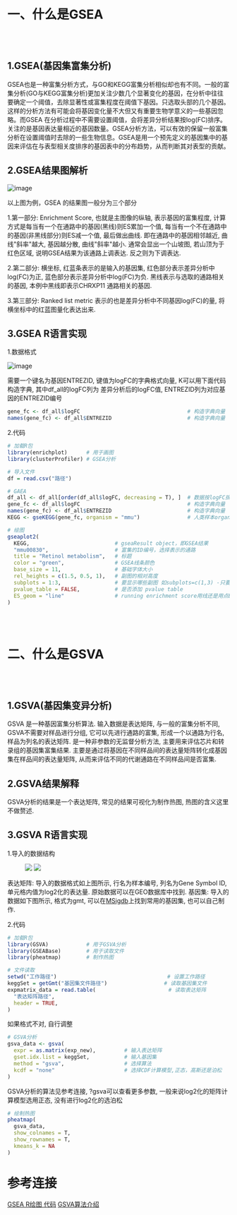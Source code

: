 # 一、什么是GSEA
<br></br>
## 1.GSEA(基因集富集分析)

GSEA也是一种富集分析方式，与GO和KEGG富集分析相似却也有不同。一般的富集分析(GO与KEGG富集分析)更加关注少数几个显著变化的基因，在分析中往往要确定一个阈值，去除显著性或富集程度在阈值下基因。只选取头部的几个基因。这样的分析方法有可能会将基因变化量不大但又有重要生物学意义的一些基因忽略。而GSEA 在分析过程中不需要设置阈值，会将差异分析结果按log(FC)排序。关注的是基因表达量相近的基因数量。GSEA分析方法，可以有效的保留一般富集分析在设置阈值时去除的一些生物信息。GSEA是用一个预先定义的基因集中的基因来评估在与表型相关度排序的基因表中的分布趋势，从而判断其对表型的贡献。

## 2.GSEA结果图解析

![image](https://user-images.githubusercontent.com/102901955/168717081-1d444516-10c4-4638-a01e-a9889efd3966.png)

以上图为例，GSEA 的结果图一般分为三个部分

1.第一部分: Enrichment Score, 也就是主图像的纵轴, 表示基因的富集程度, 计算方式是每当有一个在通路中的基因(黑线)则ES累加一个值, 每当有一个不在通路中的基因(非黑线部分)则ES减一个值, 最后做出曲线. 即在通路中的基因相邻越近, 曲线"斜率"越大, 基因越分散, 曲线"斜率"越小. 通常会显出一个山坡图, 若山顶为于红色区域, 说明GSEA结果为该通路上调表达. 反之则为下调表达. 

2.第二部分: 横坐标, 红蓝条表示的是输入的基因集, 红色部分表示差异分析中log(FC)为正, 蓝色部分表示差异分析中log(FC)为负. 黑线表示与选取的通路相关的基因, 本例中黑线即表示CHRXP11 通路相关的基因. 

3.第三部分: Ranked list metric 表示的也是差异分析中不同基因log(FC)的量, 将横坐标中的红蓝图量化表达出来. 

## 3.GSEA R语言实现

1.数据格式

![image](https://user-images.githubusercontent.com/102901955/169223848-ed0e5293-f179-4cdf-a288-37046819a6c5.png)

需要一个键名为基因ENTREZID, 键值为logFC的字典格式向量, K可以用下面代码构造字典, 其中df_all的logFC列为 差异分析后的logFC值, ENTREZID列为对应基因的ENTREZID编号
```R
gene_fc <- df_all$logFC                                  # 构造字典向量
names(gene_fc) <- df_all$ENTREZID                        # 构造字典向量
```

2.代码
```R
# 加载R包
library(enrichplot)      # 用于画图
library(clusterProfiler) # GSEA分析

# 导入文件
df = read.csv("路径")

# GAEA
df_all <- df_all[order(df_all$logFC, decreasing = T), ]  # 数据按logFC排列
gene_fc <- df_all$logFC                                  # 构造字典向量
names(gene_fc) <- df_all$ENTREZID                        # 构造字典向量
KEGG <- gseKEGG(gene_fc, organism = "mmu")               # 人类样本organism参数为hsa 详情见http://www.genome.jp/kegg/catalog/org_list.html

# 绘图
gseaplot2(
  KEGG,                           # gseaResult object，即GSEA结果
  "mmu00830",                     # 富集的ID编号，选择表示的通路
  title = "Retinol metabolism",   # 标题
  color = "green",                # GSEA线条颜色
  base_size = 11,                 # 基础字体大小
  rel_heights = c(1.5, 0.5, 1),   # 副图的相对高度
  subplots = 1:3,                 # 要显示哪些副图 如subplots=c(1,3) -只要第一和第三个图，subplots=1 -只要第一个图
  pvalue_table = FALSE,           # 是否添加 pvalue table
  ES_geom = "line"                # running enrichment score用线还是用点ES_geom = "dot"
)

```


<br></br>
# 二、什么是GSVA
<br></br>

## 1.GSVA(基因集变异分析)

GSVA 是一种基因富集分析算法. 输入数据是表达矩阵, 与一般的富集分析不同, GSVA不需要对样品进行分组, 它可以先进行通路的富集, 形成一个以通路为行名, 样品为列名的表达矩阵. 是一种非参数的无监督分析方法, 主要用来评估芯片和转录组的基因集富集结果. 主要是通过将基因在不同样品间的表达量矩阵转化成基因集在样品间的表达量矩阵, 从而来评估不同的代谢通路在不同样品间是否富集. 

## 2.GSVA结果解释

GSVA分析的结果是一个表达矩阵, 常见的结果可视化为制作热图, 热图的含义这里不做赘述. 

## 3.GSVA R语言实现

1.导入的数据结构

<figure class = "half">
    <img src = "https://user-images.githubusercontent.com/102901955/169063653-e5c0315d-0296-4a79-bfee-af60834bf9b6.png">
    <img src = "https://user-images.githubusercontent.com/102901955/169064832-f85b88b0-58dc-46fe-bd1e-43563ccf7357.png">
</figure>

表达矩阵: 导入的数据格式如上图所示, 行名为样本编号, 列名为Gene Symbol ID, 单元格内值为log2化的表达量. 原始数据可以在GEO数据库中找到.
基因集:   导入的数据如下图所示, 格式为gmt, 可以在[MSigdb](https://www.gsea-msigdb.org/gsea/msigdb/genesets.jsp)上找到常用的基因集, 也可以自己制作.

2.代码

```R
# 加载R包
library(GSVA)            # 用于GSVA分析
library(GSEABase)        # 用于读取文件
library(pheatmap)        # 制作热图

# 文件读取
setwd("工作路径")                                   # 设置工作路径
keggSet = getGmt("基因集文件路径")                  # 读取基因集文件
expmatrix_data = read.table(                       # 读取表达矩阵
  "表达矩阵路径", 
  header = TRUE,                                         
)
```
如果格式不对, 自行调整
```R
# GSVA分析
gsva_data <- gsva(
  expr = as.matrix(exp_new),         # 输入表达矩阵
  gset.idx.list = keggSet,           # 输入基因集
  method = "gsva",                   # 选择算法
  kcdf = "none"                      # 选择CDF计算模型,正态，高斯还是泊松
)
```
GSVA分析的算法见参考连接, ?gsva可以查看更多参数, 一般来说log2化的矩阵计算模型选用正态, 没有进行log2化的选泊松
```R
# 绘制热图
pheatmap(
  gsva_data,
  show_colnames = T,
  show_rownames = T,
  kmeans_k = NA
)
```





##

# 参考连接
[GSEA R绘图 代码](https://zhuanlan.zhihu.com/p/358168557)
[GSVA算法介绍](https://zhuanlan.zhihu.com/p/355879724)


